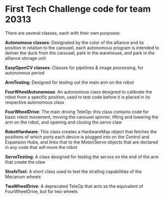 # First Tech Challenge code for team 20313

There are several classes, each with their own purposes:

**Autonomous classes**: Designated by the color of the alliance and its position in relation to the carousel, each autonomous program is intended to deliver the duck from the carousel, park in the warehouse, and park in the alliance storage unit

**EasyOpenCV classes**: Classes for pipelines & image processing, for autonomous period

**ArmTesting**: Designed for testing out the main arm on the robot

**FourWheelAutonomous**: An autonomous class designed to calibrate the robot from a specific position, used to test code before it is placed in its respective autonomous class

**FourWheelDrive**: The main driving TeleOp: this class contains code for basic robot movement, moving the carousel spinner, lifting and lowering the arm on the robot, and opening and closing the servo claw

**RobotHardware**: This class creates a HardwareMap object that fetches the positions of which ports each device is plugged into on the Control and Expansion Hubs, and links that to the Motor/Servo objects that are declared in any code that will move the robot

**ServoTesting**: A class designed for testing the servos on the end of the arm that create the claw

**StrafeTest**: A short class used to test the strafing capabilities of the Mecanum wheels

**TwoWheelDrive**: A deprecated TeleOp that acts as the equivalent of FourWheelDrive, but for two wheels
